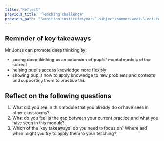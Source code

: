 ```yaml
---
title: "Reflect"
previous_title: "Teaching challenge"
previous_path: "/ambition-institute/year-1-subject/summer-week-6-ect-teaching-challenge"
---
```


## Reminder of key takeaways

Mr Jones can promote deep thinking by:

- seeing deep thinking as an extension of pupils' mental models of the subject
- helping pupils access knowledge more flexibly
- showing pupils how to apply knowledge to new problems and contexts and supporting them to practise this

## Reflect on the following questions

1. What did you see in this module that you already do or have seen in other classrooms?
2. What do you feel is the gap between your current practice and what you have seen in this module?
3. Which of the 'key takeaways' do you need to focus on? Where and when might you try to apply them to your teaching?
